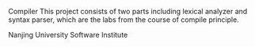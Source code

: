 Compiler
This project consists of two parts including lexical analyzer and syntax parser, which are the labs from the course of compile principle.

Nanjing University Software Institute
